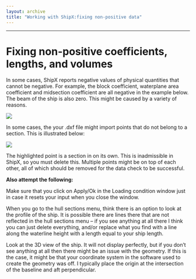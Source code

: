 ```yaml
---
layout: archive
title: "Working with ShipX:fixing non-positive data"
---
```

---
# Fixing non-positive coefficients, lengths, and volumes

In some cases, ShipX reports negative values of physical quantities that cannot be negative. For example, the block coefficient, waterplane area coefficient and midsection coefficient are all negative in the example below. The beam of the ship is also zero. This might be caused by a variety of reasons.

![](https://momchil-terziev.github.io/files/clip_image041.png)

In some cases, the your .dxf file might import points that do not belong to a section. This is illustrated below:

![](https://momchil-terziev.github.io/files/clip_image043.png)  

The highlighted point is a section in on its own. This is inadmissible in ShipX, so you must delete this. Multiple points might be on top of each other, all of which should be removed for the data check to be successful. 

**Also attempt the following:**

Make sure that you click on Apply/Ok in the Loading condition window just in case it resets your input when you close the window.

When you go to the hull sections menu, think there is an option to look at the profile of the ship. It is possible there are lines there that are not reflected in the hull sections menu – if you see anything at all there I think you can just delete everything, and/or replace what you find with a line along the waterline height with a length equal to your ship length.

Look at the 3D view of the ship. It will not display perfectly, but if you don’t see anything at all then there might be an issue with the geometry. If this is the case, it might be that your coordinate system in the software used to create the geometry was off. I typically place the origin at the intersection of the baseline and aft perpendicular.
